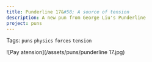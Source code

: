 ```yaml
---
title: Punderline 17&#58; A source of tension
description: A new pun from George Liu's Punderline
project: puns
---
```

Tags: `puns` `physics` `forces` `tension`

![Pay atension](/assets/puns/punderline 17.jpg)
